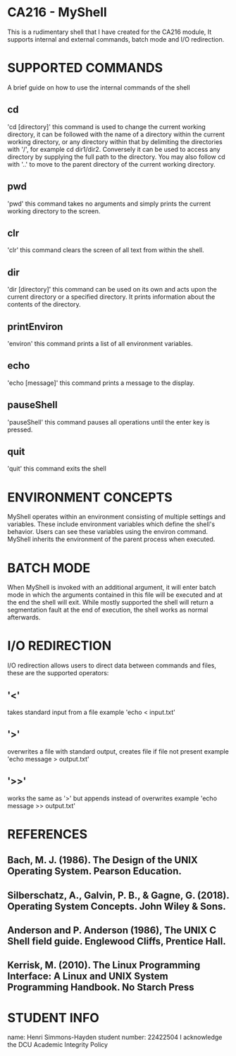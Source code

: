 # CA216 - MyShell
This is a rudimentary shell that I have created for the CA216 module, It supports internal and external commands, batch mode and I/O redirection.

# SUPPORTED COMMANDS
A brief guide on how to use the internal commands of the shell

## cd
'cd [directory]'
this command is used to change the current working directory, it can be followed with the name of a directory within the current working directory, or any directory within that by delimiting the directories with '/', for example cd dir1/dir2.
Conversely it can be used to access any directory by supplying the full path to the directory.
You may also follow cd with '..' to move to the parent directory of the current
working directory.
## pwd
'pwd'
this command takes no arguments and simply prints the current working directory
to the screen.
## clr
'clr'
this command clears the screen of all text from within the shell.
## dir
'dir [directory]'
this command can be used on its own and acts upon the current directory or a specified directory. It prints information about the contents of the directory.
## printEnviron
'environ'
this command prints a list of all environment variables.
## echo
'echo [message]'
this command prints a message to the display.
## pauseShell
'pauseShell'
this command pauses all operations until the enter key is pressed.
## quit
'quit'
this command exits the shell

# ENVIRONMENT CONCEPTS
MyShell operates within an environment consisting of multiple settings and variables. These include environment variables which define the shell's behavior. Users can see these variables using the environ command. MyShell inherits the environment of the parent process when executed.

# BATCH MODE
When MyShell is invoked with an additional argument, it will enter batch mode in which the arguments contained in this file will be executed and at the end the shell will exit. While mostly supported the shell will return a segmentation fault at the end of execution, the shell works as normal afterwards.

# I/O REDIRECTION
I/O redirection allows users to direct data between commands and files, these are the supported operators:
## '<'
takes standard input from a file
example 'echo < input.txt'
## '>'
overwrites a file with standard output, creates file if file not present
example 'echo message > output.txt'
## '>>'
works the same as '>' but appends instead of overwrites
example 'echo message >> output.txt'

# REFERENCES
## Bach, M. J. (1986). The Design of the UNIX Operating System. Pearson Education.
## Silberschatz, A., Galvin, P. B., & Gagne, G. (2018). Operating System Concepts. John Wiley & Sons.
## Anderson and P. Anderson (1986), The UNIX C Shell field guide. Englewood Cliffs,  Prentice Hall.
## Kerrisk, M. (2010). The Linux Programming Interface: A Linux and UNIX System Programming Handbook. No Starch Press



# STUDENT INFO
name: Henri Simmons-Hayden
student number: 22422504
I acknowledge the DCU Academic Integrity Policy